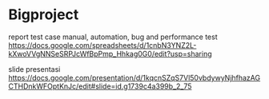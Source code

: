 # Bigproject
report test case manual, automation, bug and performance test
https://docs.google.com/spreadsheets/d/1cnbN3YNZ2L-kXwoVVgNNSeSRPJcWfBpPmp_Hhkag0G0/edit?usp=sharing

slide presentasi
https://docs.google.com/presentation/d/1kqcnSZqS7Vl50vbdywyNjhfhazAGCTHDnkWFOptKnJc/edit#slide=id.g1739c4a399b_2_75

